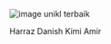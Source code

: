 ![image](https://github.com/user-attachments/assets/8b4d2b26-ba2e-4166-9412-65cbc0b0bb3c)
unikl terbaik

Harraz
Danish
Kimi
Amir
